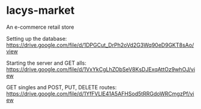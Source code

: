 # lacys-market

An e-commerce retail store

Setting up the database:
https://drive.google.com/file/d/1DPGCut_DrPh2oVd2G3Wq90eD9GKT8sAo/view

Starting the server and GET alls:
https://drive.google.com/file/d/1VxYkCgLhZObSeV8KsDJExqAttOz9whOJ/view

GET singles and POST, PUT, DELETE routes:
https://drive.google.com/file/d/1YfFVLlE41A5AFHSod5tRRGdoWRCmgzPf/view
